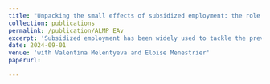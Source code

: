 ```yaml
---
title: "Unpacking the small effects of subsidized employment: the role of gender and parenthood [PDF](/files/Gharbi-Melentyeva-Menestrier-almp.pdf)"
collection: publications
permalink: /publication/ALMP_EAv
excerpt: 'Subsidized employment has been widely used to tackle the prevalent problem of youth unemployment. In this study, we evaluate the impact of a subsidized employment program for disadvantaged youth in France and reveal significant gender differences in program effectiveness, hidden behind the average null effect. For men, the effects are significant and positive on all employment outcomes, on both extensive and intensive margins. In contrast, for women, the program fails to improve the likelihood of employment. We identify two reasons for such differences in program effectiveness. First, women are more likely to have children during the program and drop out of it. Second, we observe gender-based sorting into different job types at the start of subsidized employment. Men tend to secure cognitive tasks in public administration and industry, while women are likely to occupy routine non-cognitive roles in health and social services. Our results have important implications for future policy designs and evaluations.'
date: 2024-09-01
venue: 'with Valentina Melentyeva and Eloïse Menestrier'
paperurl: 

---
```


